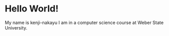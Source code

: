 # Hello World!
My name is kenji-nakayu
I am in a computer science course at Weber State University.
